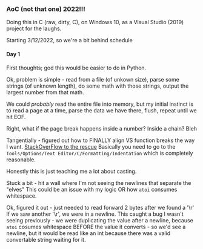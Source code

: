 ### **AoC (not that one) 2022!!!**

Doing this in C (raw, dirty, C), on Windows 10, as a Visual Studio (2019)
project for the laughs.

Starting 3/12/2022, so we're a bit behind schedule

#### Day 1 

First thoughts; god this would be easier to do in Python.

Ok, problem is simple - read from a file (of unkown size), parse some strings
(of unknown length), do some math with those strings, output the largest
number from that math.

We could _probably_ read the entire file into memory, but my initial instinct
is to read a page at a time, parse the data we have there, flush, repeat until
we hit EOF.

Right, what if the page break happens inside a number? Inside a chain? Bleh

Tangentially - figured out how to FINALLY align VS function breaks the way I
want. [StackOverFlow to the rescue](https://stackoverflow.com/a/60297501/4459746)
Basically you need to go to the ```Tools/Options/Text Editor/C/Formatting/Indentation```
which is completely reasonable.

Honestly this is just teaching me a lot about casting. 

Stuck a bit - hit a wall where I'm not seeing the newlines that separate the "elves" 
This could be an issue with my logic OR how ```atoi``` consumes whitespace. 

Ok, figured it out - just needed to read forward 2 bytes after we found a '\r'
If we saw another '\r', we were in a newline. This caught a bug I wasn't seeing
previously - we were duplicating the value after a newline, because ```atoi``` 
cosumes whitespace BEFORE the value it converts - so we'd see a newline, but it
would be read like an int because there was a valid convertable string waiting
for it. 